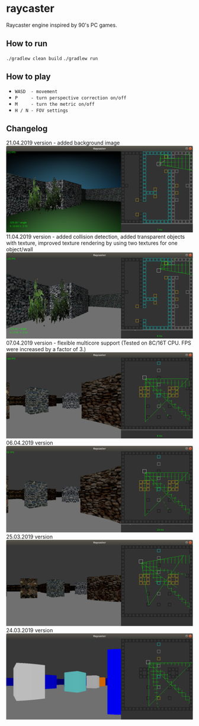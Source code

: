 # raycaster
Raycaster engine inspired by 90's PC games.

How to run
-----------
`./gradlew clean build`
`./gradlew run`

How to play
------------
* `WASD  - movement`
* `P     - turn perspective correction on/off`
* `M     - turn the metric on/off`
* `H / N - FOV settings`

Changelog
------------
21.04.2019 version - added background image
<img alt="Description" src="https://github.com/PavelVavruska/raycaster/blob/master/raycaster_20190421.png">
11.04.2019 version - added collision detection, added transparent objects with texture, improved texture rendering by using two textures for one object/wall  
<img alt="Description" src="https://github.com/PavelVavruska/raycaster/blob/master/raycaster_20190411.png">
07.04.2019 version - flexible multicore support (Tested on 8C/16T CPU. FPS were increased by a factor of 3.)
<img alt="Description" src="https://github.com/PavelVavruska/raycaster/blob/master/raycaster_20190407.png">
06.04.2019 version
<img alt="Description" src="https://github.com/PavelVavruska/raycaster/blob/master/raycaster_20190406.png">
25.03.2019 version
<img alt="Description" src="https://github.com/PavelVavruska/raycaster/blob/master/raycaster_20180325.png">
24.03.2019 version
<img alt="Description" src="https://github.com/PavelVavruska/raycaster/blob/master/raycaster.png">
